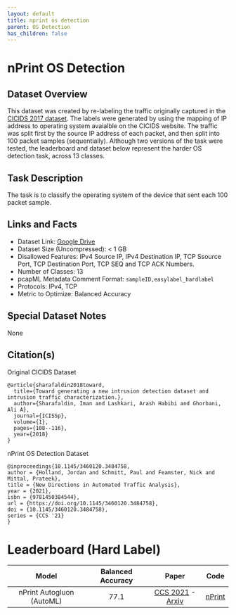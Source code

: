 ```yaml
---
layout: default
title: nprint os detection
parent: OS Detection
has_children: false
---
```


# nPrint OS Detection 

## Dataset Overview

This dataset was created by re-labeling the traffic originally captured in the [CICIDS 2017 dataset](https://www.unb.ca/cic/datasets/ids-2017.html). The labels were generated by using the mapping of IP address
to operating system avaialble on the CICIDS website. The traffic was split first by the source IP address of each packet, and then split into 100 packet samples (sequentially). Although two versions
of the task were tested, the leaderboard and dataset below represent the harder OS detection task, across 13 classes.

## Task Description

The task is to classify the operating system of the device that sent each 100 packet sample.

## Links and Facts
* Dataset Link: [Google Drive](https://drive.google.com/file/d/1hlyGHqCgxPofS0HvCCl-ToKR-XbBtuPV/view?usp=sharing)
* Dataset Size (Uncompressed): < 1 GB
* Disallowed Features: IPv4 Source IP, IPv4 Destination IP, TCP Ssource Port, TCP Destination Port, TCP SEQ and TCP ACK Numbers.
* Number of Classes: 13
* pcapML Metadata Comment Format: `sampleID,easylabel_hardlabel`
* Protocols: IPv4, TCP
* Metric to Optimize: Balanced Accuracy

## Special Dataset Notes

None

## Citation(s)

Original CICIDS Dataset
```
@article{sharafaldin2018toward,
  title={Toward generating a new intrusion detection dataset and intrusion traffic characterization.},
  author={Sharafaldin, Iman and Lashkari, Arash Habibi and Ghorbani, Ali A},
  journal={ICISSp},
  volume={1},
  pages={108--116},
  year={2018}
}
```

nPrint OS Detection Dataset
```
@inproceedings{10.1145/3460120.3484758,
author = {Holland, Jordan and Schmitt, Paul and Feamster, Nick and Mittal, Prateek},
title = {New Directions in Automated Traffic Analysis},
year = {2021},
isbn = {9781450384544},
url = {https://doi.org/10.1145/3460120.3484758},
doi = {10.1145/3460120.3484758},
series = {CCS '21}
}
```

# Leaderboard (Hard Label)

|           Model           | Balanced Accuracy |                                                      Paper                                                     |                    Code                    |
|:-------------------------:|:-----------------:|:--------------------------------------------------------------------------------------------------------------:|:------------------------------------------:|
| nPrint Autogluon (AutoML) |              77.1 | [CCS 2021](https://dl.acm.org/doi/abs/10.1145/3460120.3484758) - [Arxiv](https://arxiv.org/pdf/2008.02695.pdf) | [nPrint](https://github.com/nprint/nprint) |
